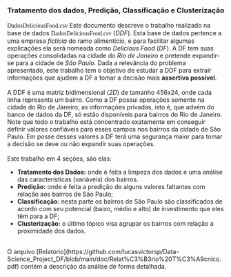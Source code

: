 ### Tratamento dos dados, Predição, Classificação e Clusterização

<font style="font-family: monaco">DadosDeliciousFood.csv</font>
Este documento descreve o trabalho realizado na base de dados <font style="font-family: monaco">DadosDeliciousFood.csv</font> (*DDF*). Esta base de dados pertence a uma empresa *fictícia* do ramo alimentício, e para facilitar algumas explicações ela será nomeada como *Delicious Food* (*DF*). A DF tem suas operações consolidadas na cidade do *Rio de Janeiro* e pretende expandir-se para a cidade de *São Paulo*. Dada a relevância do problema apresentado, este trabalho tem o objetivo de estudar a DDF para extrair informações que ajudem a DF a tomar a decisão mais **assertiva possível**.<br/>
<br/> 
A DDF é uma matriz bidimensional (*2D*) de tamanho 456x24, onde cada linha representa um bairro. Como a DF possui operações somente na cidade do Rio de Janeiro, as informações privadas, isto é, que advém do banco de dados da DF, só estão disponíveis para bairros do Rio de Janeiro. Note que todo o trabalho está concentrado exatamente em conseguir definir valores confiáveis para esses campos nos bairros da cidade de São Paulo. Em posse desses valores a DF terá uma segurança maior para tomar a decisão se deve ou não expandir suas operações.<br/>
<br/>
Este trabalho em 4 seções, são elas:<br/> 
- **Tratamento dos Dados:** onde é feita a limpeza dos dados e uma análise das características (variáveis) dos bairros. 
- **Predição:** onde é feita a predição de alguns valores faltantes com relação aos bairros de São Paulo; 
- **Classificação:** nesta parte os bairros de São Paulo são classificados de acordo com seu potencial (baixo, médio e alto) de investimento que eles têm para a DF; 
- **Clusterização:** o último tópico visa agrupar os bairros com relação a proximidade dos dados.
<br/>
O arquivo [Relatório](https://github.com/lucasvictorsp/Data-Science_Project_DF/blob/main/doc/Relat%C3%B3rio%20T%C3%A9cnico.pdf) contém a descrição da análise de forma detalhada.